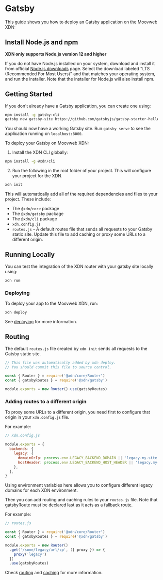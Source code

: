 # Gatsby

This guide shows you how to deploy an Gatsby application on the Moovweb XDN:

## Install Node.js and npm

__XDN only supports Node.js version 12 and higher__

If you do not have Node.js installed on your system, download and install it from official [Node.js downloads](https://nodejs.org/en/download/) page. Select the download labeled "LTS (Recommended For Most Users)" and that matches your operating system, and run the installer. Note that the installer for Node.js will also install npm.

## Getting Started

If you don't already have a Gatsby application, you can create one using:

```bash
npm install -g gatsby-cli
gatsby new gatsby-site https://github.com/gatsbyjs/gatsby-starter-hello-world
```

You should now have a working Gatsby site. Run `gatsby serve` to see the application running on `localhost:8000`.

To deploy your Gatsby on Moovweb XDN:

1. Install the XDN CLI globally:

```bash
npm install -g @xdn/cli
```

2. Run the following in the root folder of your project. This will configure your project for the XDN.

```bash
xdn init
```

This will automatically add all of the required dependencies and files to your project. These include:

- The `@xdn/core` package
- The `@xdn/gatsby` package
- The `@xdn/cli` package
- `xdn.config.js`
- `routes.js` - A default routes file that sends all requests to your Gatsby static site. Update this file to add caching or proxy some URLs to a different origin.

## Running Locally

You can test the integration of the XDN router with your gatsby site locally using:

```bash
xdn run
```

### Deploying

To deploy your app to the Moovweb XDN, run:

```bash
xdn deploy
```

See [deploying](deploying) for more information.

## Routing

The default `routes.js` file created by `xdn init` sends all requests to the Gatsby static site.

```js
// This file was automatically added by xdn deploy.
// You should commit this file to source control.

const { Router } = require('@xdn/core/Router')
const { gatsbyRoutes } = require('@xdn/gatsby')

module.exports = new Router().use(gatsbyRoutes)

```

### Adding routes to a different origin

To proxy some URLs to a different origin, you need first to configure that origin in your `xdn.config.js` file.

For example:

```js
// xdn.config.js

module.exports = {
  backends: {
    legacy: {
      domainOrIp: process.env.LEGACY_BACKEND_DOMAIN || 'legacy.my-site.com',
      hostHeader: process.env.LEGACY_BACKEND_HOST_HEADER || 'legacy.my-site.com',
    },
  },
}
```

Using environment variables here allows you to configure different legacy domains for each XDN environment.

Then you can add routing and caching rules to your `routes.js` file. Note that gatsbyRoute must be declared last as it acts as a fallback route.

For example:

```js
// routes.js

const { Router } = require('@xdn/core/Router')
const { gatsbyRoutes } = require('@xdn/gatsby')

module.exports = new Router()
  .get('/some/legacy/url/:p', ({ proxy }) => {
    proxy('legacy')
  })
  .use(gatsbyRoutes)

```

Check [routing](routing) and [caching](caching) for more information.